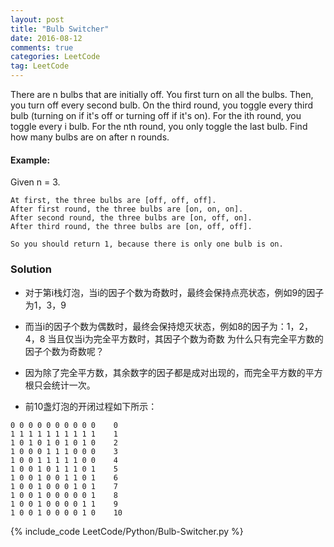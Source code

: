 ```yaml
---
layout: post
title: "Bulb Switcher"
date: 2016-08-12
comments: true
categories: LeetCode
tag: LeetCode
---
```




There are n bulbs that are initially off. You first turn on all the bulbs. Then, you turn off every second bulb. On the third round, you toggle every third bulb (turning on if it's off or turning off if it's on). For the ith round, you toggle every i bulb. For the nth round, you only toggle the last bulb. Find how many bulbs are on after n rounds.

#### Example:

Given n = 3. 
```
At first, the three bulbs are [off, off, off].
After first round, the three bulbs are [on, on, on].
After second round, the three bulbs are [on, off, on].
After third round, the three bulbs are [on, off, off]. 

So you should return 1, because there is only one bulb is on.
```
<!--more-->
### Solution
* 对于第i栈灯泡，当i的因子个数为奇数时，最终会保持点亮状态，例如9的因子为1，3，9
* 而当i的因子个数为偶数时，最终会保持熄灭状态，例如8的因子为：1，2，4，8
当且仅当i为完全平方数时，其因子个数为奇数
为什么只有完全平方数的因子个数为奇数呢？

* 因为除了完全平方数，其余数字的因子都是成对出现的，而完全平方数的平方根只会统计一次。

* 前10盏灯泡的开闭过程如下所示：
```
0 0 0 0 0 0 0 0 0 0    0
1 1 1 1 1 1 1 1 1 1    1
1 0 1 0 1 0 1 0 1 0    2
1 0 0 0 1 1 1 0 0 0    3
1 0 0 1 1 1 1 1 0 0    4
1 0 0 1 0 1 1 1 0 1    5
1 0 0 1 0 0 1 1 0 1    6
1 0 0 1 0 0 0 1 0 1    7
1 0 0 1 0 0 0 0 0 1    8
1 0 0 1 0 0 0 0 1 1    9
1 0 0 1 0 0 0 0 1 0    10
```

{% include_code LeetCode/Python/Bulb-Switcher.py %}
